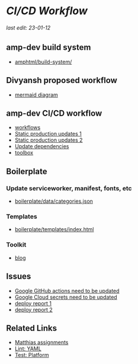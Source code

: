# *CI/CD Workflow*

###### last edit: 23-01-12

## amp-dev build system
- [amphtml/build-system/](https://github.com/ampproject/amphtml/tree/main/build-system)

## Divyansh proposed workflow
- [mermaid diagram](https://mermaid.live/view#pako:eNqtVMtugzAQ_BXLEeKSVk164xZI1UtUqc2ViwEDVrGJwPShiH_vgiHg4EBV9ZDI7M7OzK5hzzjMI4odbFlnXyAmmHRQc0LIzvLkQD9oZjvIjmhQJfZaJWRKOW2iASlpH0yYfC7IKbX7eoiVaf7pFkSEKS0hLouKrsc5L-ecyQMJGpGYZOWQ5oQJVfpClBgnpaSF3QJq-IdfbVlw8EWvDQ-rfWM5P3EqJDyGrQIcgpYLRSpryMSUyKqgu0nEbSUQ9BC-55UcAy8c10l3LmmuHJxxWiT0AkaSJA7yMeTvNvcbH3d2Zgh0_94YvejVBDQMzUSifA_gX3Tn6t1tL91d0Xv_4dH7m0dP9_g48Xgt3ePfPIA_9PDVEcJMJLNXVg4Yjep1N6bqwPBFxuxrtziagVQrdG_hTbxTLjWjDqv53EwmZBBccDpVHjiU8oBd9udq_tRbtjJMeHsXM0GymRvWtPWLHtUam1P76xZHf719KV5jwMEWjGA5twvVx-3e9bF6F2NSZbIpqQFKKpkfv0WIuy2Kq1NEJN0zkhSEX0WfIibzAjvNOq5_AKcPHes)

## amp-dev CI/CD workflow
- [workflows](https://github.com/ampproject/amphtml/tree/main/.github/workflows)
- [Static production updates 1](https://github.com/ampproject/amp.dev/tree/future/.github)
- [Static production updates 2](https://github.com/ampproject/amp.dev/tree/future/.github/workflows)
- [Update dependencies](https://github.com/ampproject/amp.dev/tree/future/.husky)
- [toolbox](https://github.com/ampproject/amp.dev/tree/future/boilerplate)


## Boilerplate

### Update serviceworker, manifest, fonts, etc
- [boilerplate/data/categories.json](https://github.com/ampproject/amp.dev/blob/future/boilerplate/data/categories.json)

### Templates
- [boilerplate/templates/index.html](https://github.com/ampproject/amp.dev/blob/future/boilerplate/templates/index.html)

### Toolkit
- [blog](https://blog.amp.dev/2019/08/08/announcing-amp-toolbox-1-0/)

## Issues
- [Google GitHub actions need to be updated](https://github.com/ampproject/amp.dev/issues/6302)
- [Google Cloud secrets need to be updated](https://github.com/ampproject/amp.dev/issues/6303)
- [deploy report 1](https://github.com/ampproject/amp.dev/runs/4615877272?check_suite_focus=true#step:10:11)
- [deploy report 2](https://github.com/ampproject/amp.dev/runs/5048813806?check_suite_focus=true#step:6:14)

## Related Links
- [Matthias assignments](https://github.com/ampproject/amp.dev/issues?q=assignee%3Amatthiasrohmer+is%3Aopen
)
- [Lint: YAML](https://github.com/ampproject/amp.dev/actions/workflows/lint-yaml.yaml)
- [Test: Platform](https://github.com/ampproject/amp.dev/actions/workflows/test-platform.yaml)

